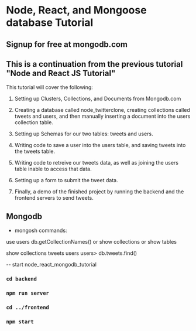 # Node, React, and Mongoose database Tutorial

## Signup for free at mongodb.com

## This is a continuation from the previous tutorial "Node and React JS Tutorial"

This tutorial will cover the following:

1. Setting up Clusters, Collections, and Documents from Mongodb.com

2. Creating a database called node_twitterclone, creating collections called tweets and users, and then manually inserting a document into the users collection table.

3. Setting up Schemas for our two tables: tweets and users.

4. Writing code to save a user into the users table, and saving tweets into the tweets table.

5. Writing code to retreive our tweets data, as well as joining the users table inable to access that data.

6. Setting up a form to submit the tweet data.

7. Finally, a demo of the finished project by running the backend and the frontend servers to send tweets.

## Mongodb

- mongosh commands:

use users
db.getCollectionNames()
or
show collections
or
show tables

show collections
tweets
users
users> db.tweets.find()

-- start node_react_mongodb_tutorial

### `cd backend`

### `npm run server`

### `cd ../frontend`

### `npm start`
